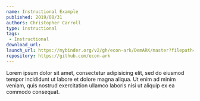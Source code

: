 ```yaml
---
name: Instructional Example
published: 2019/08/31
authors: Christopher Carroll
type: instructional
tags:
 - Instructional
download_url: 
launch_url: https://mybinder.org/v2/gh/econ-ark/DemARK/master?filepath=notebooks/Gentle-Intro-To-HARK.ipynb
repository: https://github.com/econ-ark
---
```

Lorem ipsum dolor sit amet, consectetur adipisicing elit, sed do eiusmod
tempor incididunt ut labore et dolore magna aliqua. Ut enim ad minim veniam,
quis nostrud exercitation ullamco laboris nisi ut aliquip ex ea commodo
consequat.